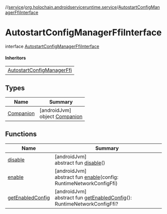 //[service](../../../index.md)/[org.holochain.androidserviceruntime.service](../index.md)/[AutostartConfigManagerFfiInterface](index.md)

# AutostartConfigManagerFfiInterface

interface [AutostartConfigManagerFfiInterface](index.md)

#### Inheritors

| |
|---|
| [AutostartConfigManagerFfi](../-autostart-config-manager-ffi/index.md) |

## Types

| Name | Summary |
|---|---|
| [Companion](-companion/index.md) | [androidJvm]<br>object [Companion](-companion/index.md) |

## Functions

| Name | Summary |
|---|---|
| [disable](disable.md) | [androidJvm]<br>abstract fun [disable](disable.md)() |
| [enable](enable.md) | [androidJvm]<br>abstract fun [enable](enable.md)(config: RuntimeNetworkConfigFfi) |
| [getEnabledConfig](get-enabled-config.md) | [androidJvm]<br>abstract fun [getEnabledConfig](get-enabled-config.md)(): RuntimeNetworkConfigFfi? |